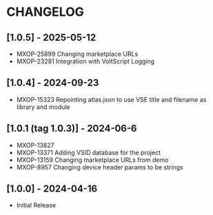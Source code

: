 # CHANGELOG

## [1.0.5] - 2025-05-12

- MXOP-25899 Changing marketplace URLs
- MXOP-23281 Integration with VoltScript Logging

## [1.0.4] - 2024-09-23

- MXOP-15323 Repointing atlas.json to use VSE title and filename as library and module

## [1.0.1 (tag 1.0.3)] - 2024-06-6

- MXOP-13827
- MXOP-13371 Adding VSID database for the project
- MXOP-13159 Changing marketplace URLs from demo
- MXOP-8957 Changing device header params to be strings

## [1.0.0] - 2024-04-16

- Initial Release